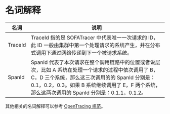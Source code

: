 # 名词解释

名词 | 说明
---- | ---
TraceId | TraceId 指的是 SOFATracer 中代表唯一一次请求的 ID，此 ID 一般由集群中第一个处理请求的系统产生，并在分布式调用下通过网络传递到下一个被请求系统。
SpanId |  SpanId 代表了本次请求在整个调用链路中的位置或者说层次，比如 A 系统在处理一个请求的过程中依次调用了 B，C，D 三个系统，那么这三次调用的的 SpanId 分别是：0.1，0.2，0.3。如果 B 系统继续调用了 E，F 两个系统，那么这两次调用的 SpanId 分别是：0.1.1，0.1.2。

其他相关的名词解释可以参考 [OpenTracing 规范](http://opentracing.io/documentation/pages/spec.html)。